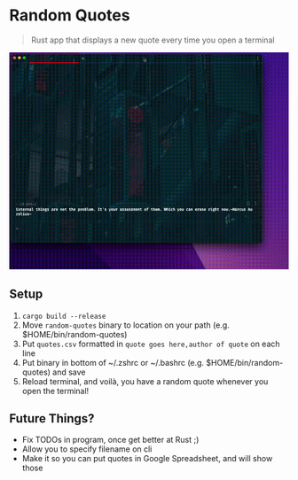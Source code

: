 # Random Quotes

> Rust app that displays a new quote every time you open a terminal

![Random Quotes in Action!](/screenshot.gif?raw=true "Randome Quotes in Action!")

## Setup

1. `cargo build --release`
2. Move `random-quotes` binary to location on your path (e.g. $HOME/bin/random-quotes)
3. Put `quotes.csv` formatted in `quote goes here,author of quote` on each line
4. Put binary in bottom of ~/.zshrc or ~/.bashrc (e.g. $HOME/bin/random-quotes) and save
5. Reload terminal, and voilà, you have a random quote whenever you open the terminal!

## Future Things?

* Fix TODOs in program, once get better at Rust ;)
* Allow you to specify filename on cli
* Make it so you can put quotes in Google Spreadsheet, and will show those
